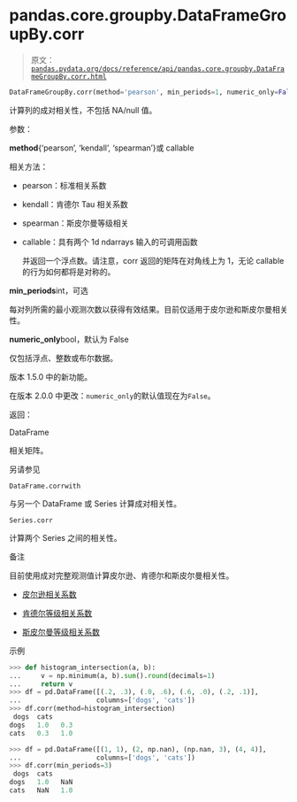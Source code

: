 # pandas.core.groupby.DataFrameGroupBy.corr

> 原文：[`pandas.pydata.org/docs/reference/api/pandas.core.groupby.DataFrameGroupBy.corr.html`](https://pandas.pydata.org/docs/reference/api/pandas.core.groupby.DataFrameGroupBy.corr.html)

```py
DataFrameGroupBy.corr(method='pearson', min_periods=1, numeric_only=False)
```

计算列的成对相关性，不包括 NA/null 值。

参数：

**method**{‘pearson’, ‘kendall’, ‘spearman’}或 callable

相关方法：

+   pearson：标准相关系数

+   kendall：肯德尔 Tau 相关系数

+   spearman：斯皮尔曼等级相关

+   callable：具有两个 1d ndarrays 输入的可调用函数

    并返回一个浮点数。请注意，corr 返回的矩阵在对角线上为 1，无论 callable 的行为如何都将是对称的。

**min_periods**int，可选

每对列所需的最小观测次数以获得有效结果。目前仅适用于皮尔逊和斯皮尔曼相关性。

**numeric_only**bool，默认为 False

仅包括浮点、整数或布尔数据。

版本 1.5.0 中的新功能。

在版本 2.0.0 中更改：`numeric_only`的默认值现在为`False`。

返回：

DataFrame

相关矩阵。

另请参见

`DataFrame.corrwith`

与另一个 DataFrame 或 Series 计算成对相关性。

`Series.corr`

计算两个 Series 之间的相关性。

备注

目前使用成对完整观测值计算皮尔逊、肯德尔和斯皮尔曼相关性。

+   [皮尔逊相关系数](https://en.wikipedia.org/wiki/Pearson_correlation_coefficient)

+   [肯德尔等级相关系数](https://en.wikipedia.org/wiki/Kendall_rank_correlation_coefficient)

+   [斯皮尔曼等级相关系数](https://en.wikipedia.org/wiki/Spearman%27s_rank_correlation_coefficient)

示例

```py
>>> def histogram_intersection(a, b):
...     v = np.minimum(a, b).sum().round(decimals=1)
...     return v
>>> df = pd.DataFrame([(.2, .3), (.0, .6), (.6, .0), (.2, .1)],
...                   columns=['dogs', 'cats'])
>>> df.corr(method=histogram_intersection)
 dogs  cats
dogs   1.0   0.3
cats   0.3   1.0 
```

```py
>>> df = pd.DataFrame([(1, 1), (2, np.nan), (np.nan, 3), (4, 4)],
...                   columns=['dogs', 'cats'])
>>> df.corr(min_periods=3)
 dogs  cats
dogs   1.0   NaN
cats   NaN   1.0 
```
